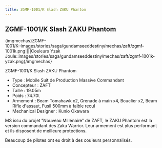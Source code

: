 ```yaml
---
title: ZGMF-1001/K Slash ZAKU Phantom
---
```


ZGMF-1001/K Slash ZAKU Phantom
------------------------------


{imgmechas}ZGMF-1001/K::images/stories/saga/gundamseeddestiny/mechas/zaft/zgmf-1001k.png||||Couleurs Yzak Joule::images/stories/saga/gundamseeddestiny/mechas/zaft/zgmf-1001k-yzak.png{/imgmechas}


ZGMF-1001/K Slash ZAKU Phantom   
  
- Type : Mobile Suit de Production Massive Commandant  
- Concepteur : ZAFT  
- Taille : 19.05m  
- Poids : 74.70t  
- Armement : Beam Tomahawk x2, Grenade à main x4, Bouclier x2, Beam Rifle d'assaut, Fusil 500mm à faible recul  
- Mechanical Designer : Kunio Okawara  
  
MS issu du projet "Nouveau Millénaire" de ZAFT, le ZAKU Phantom est la version commandant des Zaku Warrior. Leur armement est plus performant et ils disposent de meilleure protections.   
  
Beaucoup de pilotes ont eu droit à des couleurs personnalisés.

